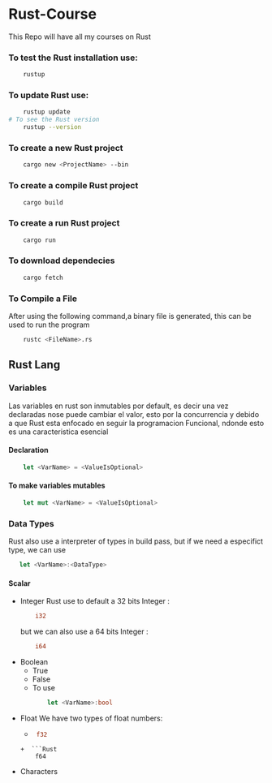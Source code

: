 # Rust-Course

This Repo will have all my courses on Rust

### To test the Rust installation use:
```Bash
    rustup
```
### To update Rust use:
```Bash
    rustup update
# To see the Rust version
    rustup --version    
```
### To create a new Rust project
```Bash
    cargo new <ProjectName> --bin
```
### To create a compile Rust project
```Bash
    cargo build
```
### To create a run Rust project
```Bash
    cargo run
```
### To download dependecies
```Bash
    cargo fetch

```
### To Compile a File
After using the following command,a binary file is generated, this can be used to run the program
```Bash
    rustc <FileName>.rs
```

## Rust Lang

### Variables
Las variables en rust son inmutables por default, es decir una vez declaradas nose puede cambiar el valor,
esto por la concurrencia y debido a que Rust esta enfocado en seguir la programacion Funcional, ndonde esto es una caracteristica esencial

#### Declaration
```Rust
    let <VarName> = <ValueIsOptional>
```
#### To make variables mutables 
```Rust
    let mut <VarName> = <ValueIsOptional>
```

### Data Types
Rust also use a interpreter of types in build pass, but if we need a especifict type, we can use
 ```Rust  
    let <VarName>:<DataType>
 ```
#### Scalar
+ Integer
    Rust use to default a 32 bits Integer : 
    ```Rust
        i32 
    ```
    but we can also use a 64 bits Integer : 
    ```Rust
        i64
    ```
+ Boolean
  * True
  * False
  * To use 
    ```Rust  
        let <VarName>:bool
    ```
+ Float
    We have two types of float numbers:
    +  ```Rust
        f32
    ```
    +  ```Rust  
        f64 
    ```
+ Characters